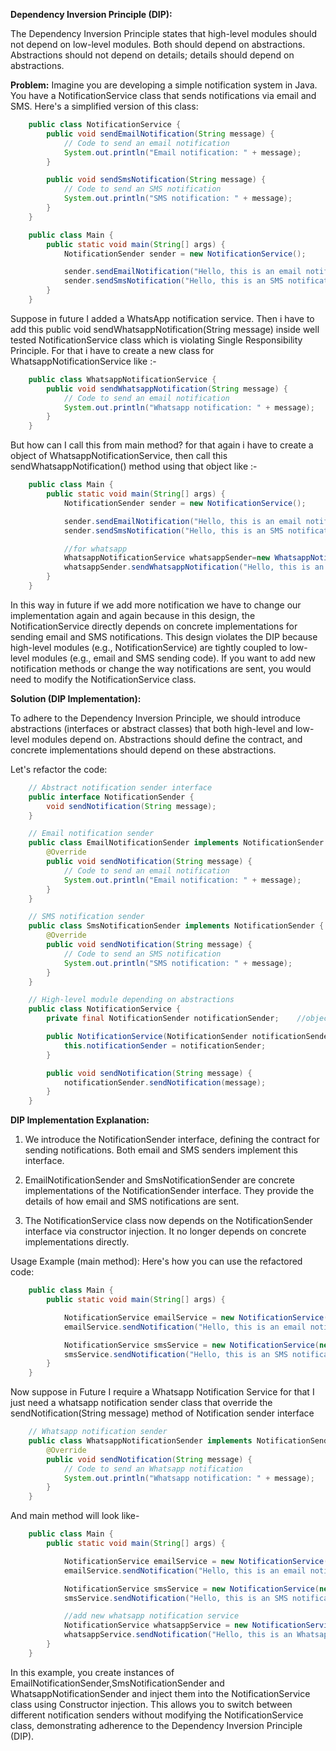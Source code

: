 **Dependency Inversion Principle (DIP):**

The Dependency Inversion Principle states that high-level modules should not depend on low-level modules. Both should depend on abstractions. Abstractions should not depend on details; details should depend on abstractions.

**Problem:**
Imagine you are developing a simple notification system in Java. You have a NotificationService class that sends notifications via email and SMS. Here's a simplified version of this class:

```java
    public class NotificationService {
        public void sendEmailNotification(String message) {
            // Code to send an email notification
            System.out.println("Email notification: " + message);
        }

        public void sendSmsNotification(String message) {
            // Code to send an SMS notification
            System.out.println("SMS notification: " + message);
        }
    }

```

```java
    public class Main {
        public static void main(String[] args) {
            NotificationSender sender = new NotificationService();

            sender.sendEmailNotification("Hello, this is an email notification");
            sender.sendSmsNotification("Hello, this is an SMS notification");
        }
    }
```

Suppose in future I added a WhatsApp notification service. Then i have to add this public void sendWhatsappNotification(String message) inside well tested NotificationService class which is violating Single Responsibility Principle. For that i have to create a new class for WhatsappNotificationService like :-

```java
    public class WhatsappNotificationService {
        public void sendWhatsappNotification(String message) {
            // Code to send an email notification
            System.out.println("Whatsapp notification: " + message);
        }
    }
```

But how can I call this from main method? for that again i have to create a object of WhatsappNotificationService, then call this sendWhatsappNotification() method using that object like :-

```java
    public class Main {
        public static void main(String[] args) {
            NotificationSender sender = new NotificationService();

            sender.sendEmailNotification("Hello, this is an email notification");
            sender.sendSmsNotification("Hello, this is an SMS notification");

            //for whatsapp
            WhatsappNotificationService whatsappSender=new WhatsappNotificationService();
            whatsappSender.sendWhatsappNotification("Hello, this is an Whatsapp notification");
        }
    }
```

In this way in future if we add more notification we have to change our implementation again and again because in this design, the NotificationService directly depends on concrete implementations for sending email and SMS notifications. This design violates the DIP because high-level modules (e.g., NotificationService) are tightly coupled to low-level modules (e.g., email and SMS sending code). If you want to add new notification methods or change the way notifications are sent, you would need to modify the NotificationService class.

**Solution (DIP Implementation):**

To adhere to the Dependency Inversion Principle, we should introduce abstractions (interfaces or abstract classes) that both high-level and low-level modules depend on. Abstractions should define the contract, and concrete implementations should depend on these abstractions.

Let's refactor the code:

```java
    // Abstract notification sender interface
    public interface NotificationSender {
        void sendNotification(String message);
    }
```

```java
    // Email notification sender
    public class EmailNotificationSender implements NotificationSender {
        @Override
        public void sendNotification(String message) {
            // Code to send an email notification
            System.out.println("Email notification: " + message);
        }
    }
```

```java
    // SMS notification sender
    public class SmsNotificationSender implements NotificationSender {
        @Override
        public void sendNotification(String message) {
            // Code to send an SMS notification
            System.out.println("SMS notification: " + message);
        }
    }
```

```java
    // High-level module depending on abstractions
    public class NotificationService {
        private final NotificationSender notificationSender;    //object of interface i.e high level

        public NotificationService(NotificationSender notificationSender) {
            this.notificationSender = notificationSender;
        }

        public void sendNotification(String message) {
            notificationSender.sendNotification(message);
        }
    }

```

**DIP Implementation Explanation:**

1. We introduce the NotificationSender interface, defining the contract for sending notifications. Both email and SMS senders implement this interface.

2. EmailNotificationSender and SmsNotificationSender are concrete implementations of the NotificationSender interface. They provide the details of how email and SMS notifications are sent.

3. The NotificationService class now depends on the NotificationSender interface via constructor injection. It no longer depends on concrete implementations directly.

Usage Example (main method):
Here's how you can use the refactored code:

```java
    public class Main {
        public static void main(String[] args) {

            NotificationService emailService = new NotificationService( new EmailNotificationSender());
            emailService.sendNotification("Hello, this is an email notification");

            NotificationService smsService = new NotificationService(new SmsNotificationSender());
            smsService.sendNotification("Hello, this is an SMS notification");
        }
    }

```

Now suppose in Future I require a Whatsapp Notification Service for that I just need a whatsapp notification sender class that override the sendNotification(String message) method of Notification sender interface

```java
    // Whatsapp notification sender
    public class WhatsappNotificationSender implements NotificationSender {
        @Override
        public void sendNotification(String message) {
            // Code to send an Whatsapp notification
            System.out.println("Whatsapp notification: " + message);
        }
    }
```

And main method will look like-

```java
    public class Main {
        public static void main(String[] args) {

            NotificationService emailService = new NotificationService( new EmailNotificationSender());
            emailService.sendNotification("Hello, this is an email notification");

            NotificationService smsService = new NotificationService(new SmsNotificationSender());
            smsService.sendNotification("Hello, this is an SMS notification");

            //add new whatsapp notification service
            NotificationService whatsappService = new NotificationService(new WhatsappNotificationSender());
            whatsappService.sendNotification("Hello, this is an Whatsapp notification");
        }
    }

```

In this example, you create instances of EmailNotificationSender,SmsNotificationSender and WhatsappNotificationSender and inject them into the NotificationService class using Constructor injection. This allows you to switch between different notification senders without modifying the NotificationService class, demonstrating adherence to the Dependency Inversion Principle (DIP).
